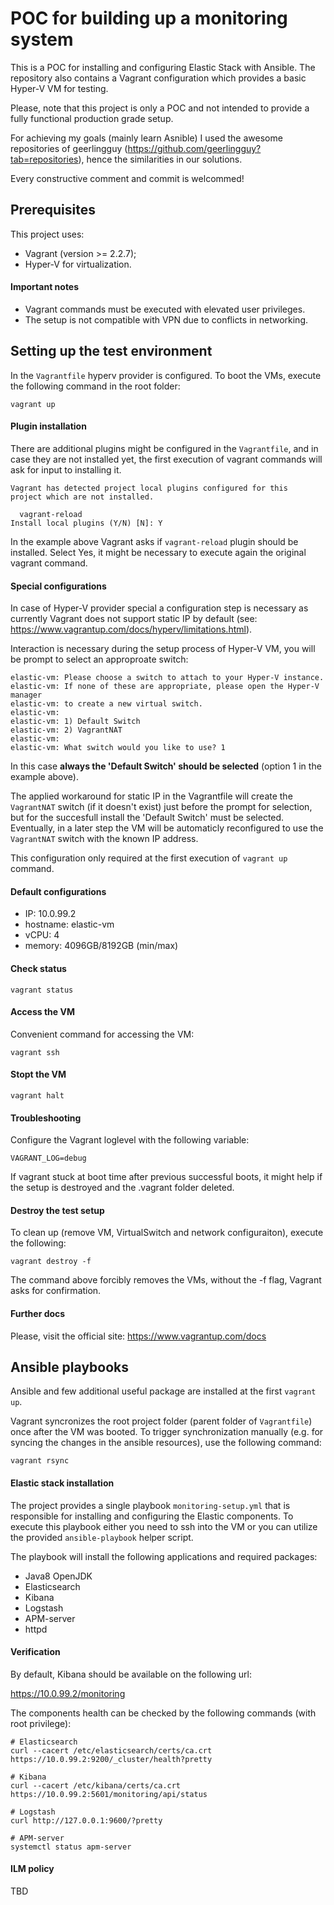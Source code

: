 # POC for building up a monitoring system

This is a POC for installing and configuring Elastic Stack with Ansible. The repository also contains a Vagrant 
configuration which provides a basic Hyper-V VM for testing.

Please, note that this project is only a POC and not intended to provide a fully functional production grade setup.

For achieving my goals (mainly learn Asnible) I used the awesome repositories of geerlingguy 
(https://github.com/geerlingguy?tab=repositories), hence the similarities in our solutions.

Every constructive comment and commit is welcommed!

## Prerequisites

This project uses:
* Vagrant (version >= 2.2.7);
* Hyper-V for virtualization.

#### Important notes

* Vagrant commands must be executed with elevated user privileges.
* The setup is not compatible with VPN due to conflicts in networking.

## Setting up the test environment

In the `Vagrantfile` hyperv provider is configured. To boot the VMs, execute the following command in the root folder:
```
vagrant up
```

#### Plugin installation

There are additional plugins might be configured in the `Vagrantfile`, and in case they are not installed yet, 
the first execution of vagrant commands will ask for input to installing it.
```
Vagrant has detected project local plugins configured for this
project which are not installed.

  vagrant-reload
Install local plugins (Y/N) [N]: Y
```

In the example above Vagrant asks if `vagrant-reload` plugin should be installed. Select Yes, it might be necessary to 
execute again the original vagrant command.

#### Special configurations

In case of Hyper-V provider special a configuration step is necessary as currently Vagrant does not support static IP 
by default (see: https://www.vagrantup.com/docs/hyperv/limitations.html).

Interaction is necessary during the setup process of Hyper-V VM, you will be prompt to select an approproate switch:

```
elastic-vm: Please choose a switch to attach to your Hyper-V instance.
elastic-vm: If none of these are appropriate, please open the Hyper-V manager
elastic-vm: to create a new virtual switch.
elastic-vm:
elastic-vm: 1) Default Switch
elastic-vm: 2) VagrantNAT
elastic-vm:
elastic-vm: What switch would you like to use? 1
```

In this case __always the 'Default Switch' should be selected__ (option 1 in the example above).

The applied workaround for static IP in the Vagrantfile will create the `VagrantNAT` switch (if it doesn't exist) just
before the prompt for selection, but for the succesfull install the 'Default Switch' must be selected. Eventually, in a
later step the VM will be automaticly reconfigured to use the `VagrantNAT` switch with the known IP address.

This configuration only required at the first execution of `vagrant up` command.

#### Default configurations

* IP: 10.0.99.2
* hostname: elastic-vm
* vCPU: 4
* memory: 4096GB/8192GB (min/max)

#### Check status

```
vagrant status
```

#### Access the VM

Convenient command for accessing the VM:

```
vagrant ssh
``` 

#### Stopt the VM

```
vagrant halt
```

#### Troubleshooting

Configure the Vagrant loglevel with the following variable:

```
VAGRANT_LOG=debug
```

If vagrant stuck at boot time after previous successful boots, it might help if the setup is destroyed and
the .vagrant folder deleted.

#### Destroy the test setup

To clean up (remove VM, VirtualSwitch and network configuraiton), execute the following:

```
vagrant destroy -f
```

The command above forcibly removes the VMs, without the -f flag, Vagrant asks for confirmation.

#### Further docs

Please, visit the official site: https://www.vagrantup.com/docs

## Ansible playbooks

Ansible and few additional useful package are installed at the first `vagrant up`.

Vagrant syncronizes the root project folder (parent folder of `Vagrantfile`) once after the VM was booted. To trigger
synchronization manually (e.g. for syncing the changes in the ansible resources), use the following command:

```
vagrant rsync
```

#### Elastic stack installation

The project provides a single playbook `monitoring-setup.yml` that is responsible for installing and configuring the
Elastic components. To execute this playbook either you need to ssh into the VM or you can utilize the provided
`ansible-playbook` helper script.

The playbook will install the following applications and required packages:
* Java8 OpenJDK
* Elasticsearch
* Kibana
* Logstash
* APM-server
* httpd

#### Verification

By default, Kibana should be available on the following url:

https://10.0.99.2/monitoring

The components health can be checked by the following commands (with root privilege):

```
# Elasticsearch
curl --cacert /etc/elasticsearch/certs/ca.crt https://10.0.99.2:9200/_cluster/health?pretty

# Kibana
curl --cacert /etc/kibana/certs/ca.crt https://10.0.99.2:5601/monitoring/api/status

# Logstash
curl http://127.0.0.1:9600/?pretty

# APM-server
systemctl status apm-server
```

#### ILM policy

TBD

